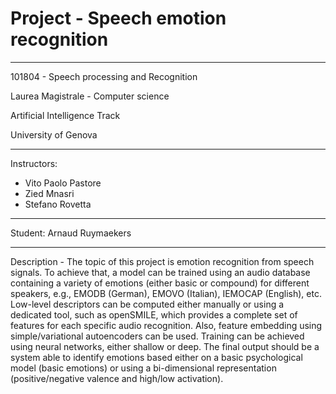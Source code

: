 # Project - Speech emotion recognition

---

101804 - Speech processing and Recognition

Laurea Magistrale - Computer science

Artificial Intelligence Track

University of Genova

---

Instructors:

- Vito Paolo Pastore
- Zied Mnasri
- Stefano Rovetta

---

Student: Arnaud Ruymaekers

---

Description - The topic of this project is emotion recognition from speech signals. To achieve that, a model can be trained using an audio database containing a variety of emotions (either basic or compound) for different speakers, e.g., EMODB (German), EMOVO (Italian), IEMOCAP (English), etc. Low-level descriptors can be computed either manually or using a dedicated tool, such as openSMILE, which provides a complete set of features for each specific audio recognition. Also, feature embedding using simple/variational autoencoders can be used. Training can be achieved using neural networks, either shallow or deep. The final output should be a system able to identify emotions based either on a basic psychological model (basic emotions) or using a bi-dimensional representation (positive/negative valence and high/low activation).